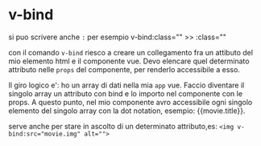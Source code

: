 
 # v-bind

si puo scrivere anche `:` per esempio v-bind:class="" >> :class=""

con il comando `v-bind` riesco a creare un collegamento fra un attibuto del mio elemento html e il componente vue. Devo elencare quel determinato attributo nelle `props` del componente, per renderlo accessibile a esso.

Il giro logico e': ho un array di dati nella mia `app` vue. Faccio diventare il singolo array un attributo con bind e lo importo nel componente con le props. A questo punto, nel mio componente avro accessibile ogni singolo elemento del singolo array con la dot notation, esempio: {{movie.title}}.


serve anche per stare in ascolto di un determinato attributo,es:
`<img v-bind:src="movie.img" alt="">`
